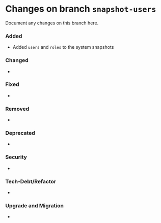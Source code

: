 # Changes on branch `snapshot-users`
Document any changes on this branch here.
### Added
- Added `users` and `roles` to the system snapshots

### Changed
- 

### Fixed
- 

### Removed
- 

### Deprecated
- 

### Security
- 

### Tech-Debt/Refactor
- 

### Upgrade and Migration
- 
